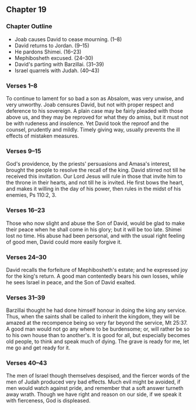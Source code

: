 ## Chapter 19

### Chapter Outline

- Joab causes David to cease mourning. (1–8)
- David returns to Jordan. (9–15)
- He pardons Shimei. (16–23)
- Mephibosheth excused. (24–30)
- David's parting with Barzillai. (31–39)
- Israel quarrels with Judah. (40–43)

### Verses 1–8

To continue to lament for so bad a son as Absalom, was very unwise, and very unworthy. Joab censures David, but not with proper respect and deference to his sovereign. A plain case may be fairly pleaded with those above us, and they may be reproved for what they do amiss, but it must not be with rudeness and insolence. Yet David took the reproof and the counsel, prudently and mildly. Timely giving way, usually prevents the ill effects of mistaken measures.

### Verses 9–15

God's providence, by the priests' persuasions and Amasa's interest, brought the people to resolve the recall of the king. David stirred not till he received this invitation. Our Lord Jesus will rule in those that invite him to the throne in their hearts, and not till he is invited. He first bows the heart, and makes it willing in the day of his power, then rules in the midst of his enemies, Ps 110:2, 3.

### Verses 16–23

Those who now slight and abuse the Son of David, would be glad to make their peace when he shall come in his glory; but it will be too late. Shimei lost no time. His abuse had been personal, and with the usual right feeling of good men, David could more easily forgive it.

### Verses 24–30

David recalls the forfeiture of Mephibosheth's estate; and he expressed joy for the king's return. A good man contentedly bears his own losses, while he sees Israel in peace, and the Son of David exalted.

### Verses 31–39

Barzillai thought he had done himself honour in doing the king any service. Thus, when the saints shall be called to inherit the kingdom, they will be amazed at the recompence being so very far beyond the service, Mt 25:37. A good man would not go any where to be burdensome; or, will rather be so to his own house than to another's. It is good for all, but especially becomes old people, to think and speak much of dying. The grave is ready for me, let me go and get ready for it.

### Verses 40–43

The men of Israel though themselves despised, and the fiercer words of the men of Judah produced very bad effects. Much evil might be avoided, if men would watch against pride, and remember that a soft answer turneth away wrath. Though we have right and reason on our side, if we speak it with fierceness, God is displeased.

